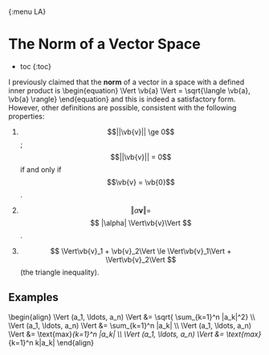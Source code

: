 {:menu LA}

# The Norm of a Vector Space

* toc
{:toc}

I previously claimed that the **norm** of a vector in a space with a defined inner product is
\begin{equation}
  \Vert \vb{a} \Vert = \sqrt{\langle \vb{a}, \vb{a} \rangle}
\end{equation}
and this is indeed a satisfactory form. However, other definitions are possible, consistent with the following properties:

1. $$||\vb{v}|| \ge 0$$ ; $$||\vb{v}|| = 0$$
   if and only if $$\vb{v} = \vb{0}$$.

2. $$ \Vert\alpha \mathbf{v}\Vert = $$
   $$ |\alpha| \Vert\vb{v}\Vert $$.

3. $$ \Vert\vb{v}_1 + \vb{v}_2\Vert \le \Vert\vb{v}_1\Vert + \Vert\vb{v}_2\Vert $$ (the triangle inequality).

## Examples

\begin{align}
    \Vert (a_1, \ldots, a_n) \Vert &= \sqrt{ \sum_{k=1}^n |a_k|^2}
    \\\ 
    \Vert (a_1, \ldots, a_n) \Vert &= \sum_{k=1}^n |a_k|
    \\\ 
    \Vert (a_1, \ldots, a_n) \Vert &= \text{max}_{k=1}^n |a_k|
    \\\ 
    \Vert (a_1, \ldots, a_n) \Vert &= \text{max}_{k=1}^n k|a_k|
\end{align}